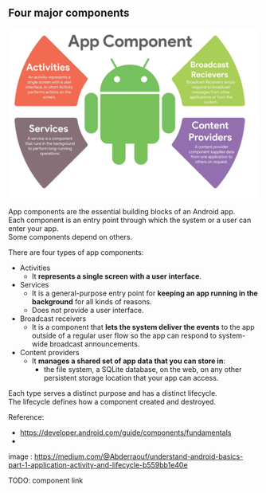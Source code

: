 Four major components
--
![Four major android app components.png](Four%20major%20android%20app%20components.png)

App components are the essential building blocks of an Android app.   
Each component is an entry point through which the system or a user can enter your app.   
Some components depend on others.

There are four types of app components:

* Activities
    * It **represents a single screen with a user interface**.
* Services
    * It is a general-purpose entry point for **keeping an app running in the background** for
      all kinds of reasons.
    * Does not provide a user interface.
* Broadcast receivers
    * It is a component that **lets the system deliver the events** to the app outside
      of a regular user flow so the app can respond to system-wide broadcast announcements.
* Content providers
    * It **manages a shared set of app data that you can store in**:
        * the file system, a SQLite database, on the web, on any other persistent storage location
          that your app can access.

Each type serves a distinct purpose and has a distinct lifecycle.  
The lifecycle defines how a component created and destroyed.

Reference:

* https://developer.android.com/guide/components/fundamentals
*

image : https://medium.com/@Abderraouf/understand-android-basics-part-1-application-activity-and-lifecycle-b559bb1e40e

TODO: component link
